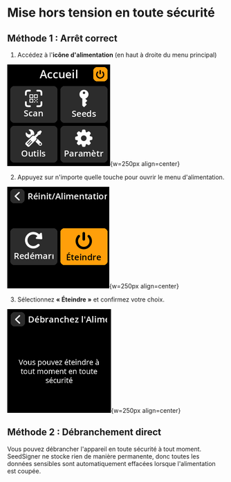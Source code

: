 # Mise hors tension en toute sécurité

## Méthode 1 : Arrêt correct

1. Accédez à l'**icône d'alimentation** (en haut à droite du menu principal)

![Settings selection menu](images/PowerIconSelectedScreen_gs_fr.png){w=250px align=center}

2. Appuyez sur n'importe quelle touche pour ouvrir le menu d'alimentation.

![Settings selection menu](images/PowerOptionsView_gs_fr.png){w=250px align=center}

3. Sélectionnez **« Éteindre »** et confirmez votre choix.

![Settings selection menu](images/PowerOffView_gs_fr.png){w=250px align=center}

## Méthode 2 : Débranchement direct

Vous pouvez débrancher l'appareil en toute sécurité à tout moment. SeedSigner ne stocke rien de manière permanente, donc toutes les données sensibles sont automatiquement effacées lorsque l'alimentation est coupée.
